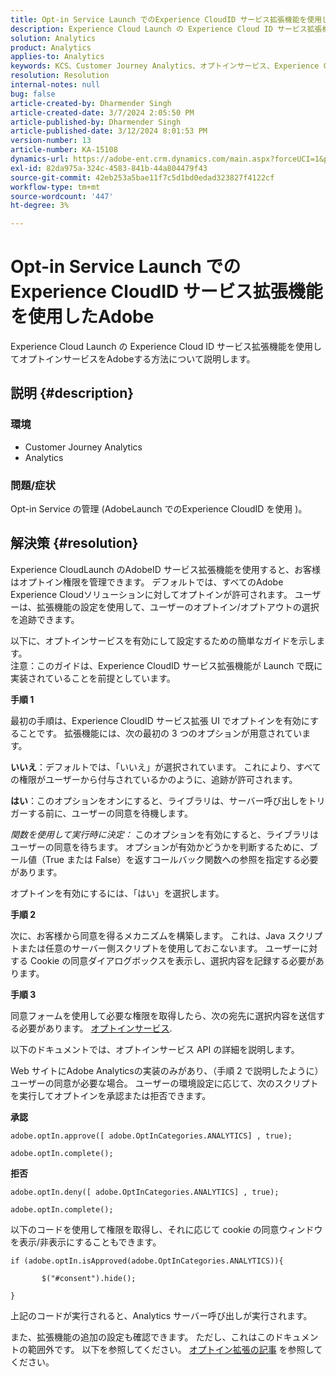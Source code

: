 ```yaml
---
title: Opt-in Service Launch でのExperience CloudID サービス拡張機能を使用したAdobe
description: Experience Cloud Launch の Experience Cloud ID サービス拡張機能を使用してオプトインサービスをAdobeする方法について説明します。
solution: Analytics
product: Analytics
applies-to: Analytics
keywords: KCS、Customer Journey Analytics、オプトインサービス、Experience CloudID サービス拡張機能、AdobeLaunch、Adobe Analytics
resolution: Resolution
internal-notes: null
bug: false
article-created-by: Dharmender Singh
article-created-date: 3/7/2024 2:05:50 PM
article-published-by: Dharmender Singh
article-published-date: 3/12/2024 8:01:53 PM
version-number: 13
article-number: KA-15108
dynamics-url: https://adobe-ent.crm.dynamics.com/main.aspx?forceUCI=1&pagetype=entityrecord&etn=knowledgearticle&id=9324ddc9-8bdc-ee11-904d-6045bd006d92
exl-id: 82da975a-324c-4583-841b-44a804479f43
source-git-commit: 42eb253a5bae11f7c5d1bd0edad323827f4122cf
workflow-type: tm+mt
source-wordcount: '447'
ht-degree: 3%

---
```


# Opt-in Service Launch でのExperience CloudID サービス拡張機能を使用したAdobe


Experience Cloud Launch の Experience Cloud ID サービス拡張機能を使用してオプトインサービスをAdobeする方法について説明します。

## 説明 {#description}


### 環境

- Customer Journey Analytics
- Analytics




### 問題/症状

Opt-in Service の管理 (AdobeLaunch でのExperience CloudID を使用 )。


## 解決策 {#resolution}


Experience CloudLaunch のAdobeID サービス拡張機能を使用すると、お客様はオプトイン権限を管理できます。 デフォルトでは、すべてのAdobe Experience Cloudソリューションに対してオプトインが許可されます。 ユーザーは、拡張機能の設定を使用して、ユーザーのオプトイン/オプトアウトの選択を追跡できます。

以下に、オプトインサービスを有効にして設定するための簡単なガイドを示します。
<br>注意：このガイドは、Experience CloudID サービス拡張機能が Launch で既に実装されていることを前提としています。<br>


<b>手順 1</b>

最初の手順は、Experience CloudID サービス拡張 UI でオプトインを有効にすることです。 拡張機能には、次の最初の 3 つのオプションが用意されています。

<b>いいえ</b>：デフォルトでは、「いいえ」が選択されています。 これにより、すべての権限がユーザーから付与されているかのように、追跡が許可されます。

<b>はい</b>：このオプションをオンにすると、ライブラリは、サーバー呼び出しをトリガーする前に、ユーザーの同意を待機します。

*関数を使用して実行時に決定：* このオプションを有効にすると、ライブラリはユーザーの同意を待ちます。 オプションが有効かどうかを判断するために、ブール値（True または False）を返すコールバック関数への参照を指定する必要があります。

オプトインを有効にするには、「はい」を選択します。



<b>手順 2</b>

次に、お客様から同意を得るメカニズムを構築します。 これは、Java スクリプトまたは任意のサーバー側スクリプトを使用しておこないます。 ユーザーに対する Cookie の同意ダイアログボックスを表示し、選択内容を記録する必要があります。



<b>手順 3</b>

同意フォームを使用して必要な権限を取得したら、次の宛先に選択内容を送信する必要があります。 [オプトインサービス](https://experienceleague.adobe.com/docs/id-service/using/implementation/opt-in-service/launch.html).

以下のドキュメントでは、オプトインサービス API の詳細を説明します。

Web サイトにAdobe Analyticsの実装のみがあり、（手順 2 で説明したように）ユーザーの同意が必要な場合。 ユーザーの環境設定に応じて、次のスクリプトを実行してオプトインを承認または拒否できます。

<b>承認</b>


```
adobe.optIn.approve([ adobe.OptInCategories.ANALYTICS] , true);

adobe.optIn.complete();
```




<b>拒否</b>


```
adobe.optIn.deny([ adobe.OptInCategories.ANALYTICS] , true);

adobe.optIn.complete();
```




以下のコードを使用して権限を取得し、それに応じて cookie の同意ウィンドウを表示/非表示にすることもできます。


```
if (adobe.optIn.isApproved(adobe.OptInCategories.ANALYTICS)){

       $("#consent").hide();

}
```




上記のコードが実行されると、Analytics サーバー呼び出しが実行されます。

また、拡張機能の追加の設定も確認できます。 ただし、これはこのドキュメントの範囲外です。 以下を参照してください。 [オプトイン拡張の記事](https://experienceleague.adobe.com/docs/id-service/using/implementation/opt-in-service/launch.html) を参照してください。
